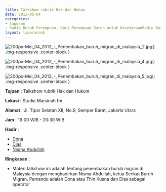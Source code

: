 ```yaml
---
title: Talkshow rubrik Hak dan Hukum 
date: 2012-05-04
categories:
- laporan
- Radio Buruh Perempuan; Dari Perempuan Buruh untuk KesetaraanRadio Buruh Perempuan; Dari Perempuan Buruh untuk Kesetaraan
layout: laporancmb
---
```



![200px-Mei_04_2012_-_Penembakan_buruh_migran_di_malaysia_2.jpg](/uploads/200px-Mei_04_2012_-_Penembakan_buruh_migran_di_malaysia_2.jpg){: .img-responsive .center-block }

![200px-Mei_04_2012_-_Penembakan_buruh_migran_di_malaysia_4.jpg](/uploads/200px-Mei_04_2012_-_Penembakan_buruh_migran_di_malaysia_4.jpg){: .img-responsive .center-block }

![200px-Mei_04_2012_-_Penembakan_buruh_migran_di_malaysia_5.jpg](/uploads/200px-Mei_04_2012_-_Penembakan_buruh_migran_di_malaysia_5.jpg){: .img-responsive .center-block }


**Tujuan** : Talkshow rubrik Hak dan Hukum 

**Lokasi** : Studio Marsinah fm

**Alamat** : Jl. Tipar Selatan XII, No.9, Semper Barat, Jakarta Utara

**Jam** : 19:00 WIB - 20:30 WIB

**Hadir** : 
* [Dona](http://wiki.ciptamedia.org/wiki/Dona)
* [Dias](http://wiki.ciptamedia.org/wiki/Dias)
* [Nisma Abdullah](http://wiki.ciptamedia.org/wiki/Nisma_Abdullah)

**Ringkasan** : 
* Materi talkshow ini adalah tentang penembakan buruh migran di Malaysia dengan menghadirkan Nisma Abdullah, ketua Serikat Buruh Migran. Pemandu adalah Dona atau Thin Kusna dan Dias sebagai operator
